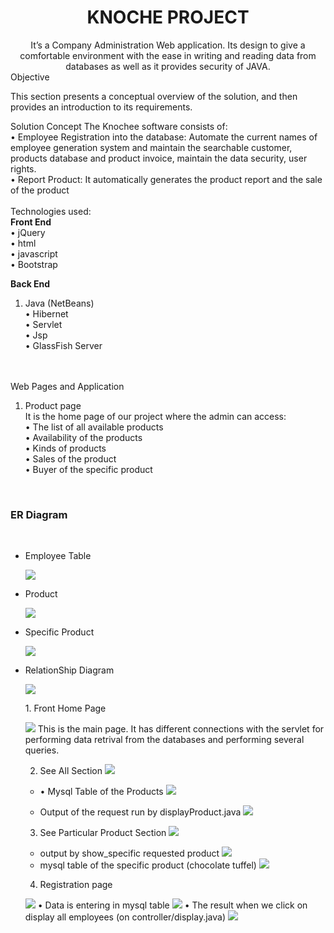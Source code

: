 <center><h1>KNOCHE PROJECT</h1>
It’s a Company Administration Web application. Its design to give a comfortable environment with the ease in writing and reading data from databases as well as it provides security of JAVA.</center>
Objective
<p>This section presents a conceptual overview of the solution, and then provides an introduction to its requirements.
</p>Solution Concept
The Knochee software consists of:<br>
•	Employee Registration into the database: Automate the current names of employee generation system and maintain the searchable customer, products database and product invoice, maintain the data security, user rights.<br>
•	Report Product: It automatically generates the product report and the sale of the product 
<br><br>
Technologies used:<br><b>
Front End<BR></b>
•	jQuery<BR>
•	html<BR>
•	javascript<BR>
•	Bootstrap<BR>

<B>Back End</B>
1.	Java (NetBeans)<br>
•	Hibernet<BR>
•	Servlet<BR>
•	Jsp<BR>
•	GlassFish Server<BR>
<BR><BR>

Web Pages and Application 

1.	Product page<BR>
It is the home page of our project where the admin can access:<BR>
•	The list of all available products<BR>
•	Availability of the products<BR>
•	Kinds of products<BR>
•	Sales of the product<BR>
•	Buyer of the specific product<BR>
 
<br><b><h3>ER Diagram</h3></b><br>
 <ul><li>Employee Table
 
  ![](images/11.png)
  </li>
  <li>Product
 
 ![](images/123.png)

  </li>
  <li>Specific Product
 
  ![](images/13.png)
 </li>
  <li> RelationShip Diagram
 
![](images/122.png)

  </li>
1.	Front Home Page 

![](images/1.png)
This is the main page. It has different connections with the servlet for performing data retrival from the databases and performing several queries.

2.	See All Section
![](images/2.png)
* •	Mysql Table of the Products
![](images/3.png)

*  Output of the request run by displayProduct.java 
![](images/4.png)

3.	See Particular Product Section 
![](images/5.png)
*  output by show_specific requested product 
![](images/6.png)
* mysql table of the specific product (chocolate tuffel)
 ![](images/7.png)


4. Registration page 

![](images/8.png)
•	Data is entering in mysql table
 ![](images/9.png)
•	The result when we click on display all employees (on controller/display.java)
![](images/10.png)
